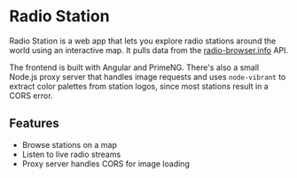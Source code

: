# Radio Station

Radio Station is a web app that lets you explore radio stations around the world using an interactive map. It pulls data from the [radio-browser.info](https://www.radio-browser.info/) API.

The frontend is built with Angular and PrimeNG. There's also a small Node.js proxy server that handles image requests and uses `node-vibrant` to extract color palettes from station logos, since most stations result in a CORS error.

## Features

- Browse stations on a map
- Listen to live radio streams
- Proxy server handles CORS for image loading

